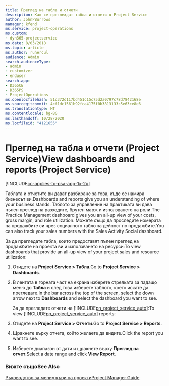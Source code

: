 ```yaml
---
title: Преглед на табла и отчети
description: Как се преглеждат табла и отчети в Project Service
author: JohnPBurrows
manager: kfend
ms.service: project-operations
ms.custom:
- dyn365-projectservice
ms.date: 8/03/2018
ms.topic: article
ms.author: ruhercul
audience: Admin
search.audienceType:
- admin
- customizer
- enduser
search.app:
- D365CE
- D365PS
- ProjectOperations
ms.openlocfilehash: 51c372d117bd451c15c75d2a0797c78d7842168e
ms.sourcegitcommit: 4cf1dc1561b92fca4175f0b3813133c5e63ce8e6
ms.translationtype: HT
ms.contentlocale: bg-BG
ms.lasthandoff: 10/28/2020
ms.locfileid: "4121655"
---
```

# <a name="view-dashboards-and-reports-project-service"></a><span data-ttu-id="08f94-103">Преглед на табла и отчети (Project Service)</span><span class="sxs-lookup"><span data-stu-id="08f94-103">View dashboards and reports (Project Service)</span></span>

[!INCLUDE[cc-applies-to-psa-app-1x-2x](../includes/cc-applies-to-psa-app-1x-2x.md)]

<span data-ttu-id="08f94-104">Таблата и отчетите ви дават разбиране за това, къде се намира бизнесът ви.</span><span class="sxs-lookup"><span data-stu-id="08f94-104">Dashboards and reports give you an understanding of where your business stands.</span></span> <span data-ttu-id="08f94-105">Таблото за управление на практиката ви дава пълен преглед на разходите, брутен марж и използването на роли.</span><span class="sxs-lookup"><span data-stu-id="08f94-105">The Practice Management dashboard gives you an all-up view of your costs, gross margin, and role utilization.</span></span> <span data-ttu-id="08f94-106">Можете също да проследите номерата на продажбите си чрез социалното табло за дейност по продажбите.</span><span class="sxs-lookup"><span data-stu-id="08f94-106">You can also track your sales numbers with the Sales Activity Social dashboard.</span></span>  
  
 <span data-ttu-id="08f94-107">За да прегледате табла, които предоставят пълен преглед на продажбите на проекта ви и използването на ресурси:</span><span class="sxs-lookup"><span data-stu-id="08f94-107">To view dashboards that provide an all-up view of your project sales and resource utilization:</span></span>  
  
1. <span data-ttu-id="08f94-108">Отидете на **Project Service > Табла**.</span><span class="sxs-lookup"><span data-stu-id="08f94-108">Go to **Project Service > Dashboards**.</span></span>  
  
2. <span data-ttu-id="08f94-109">В лентата в горната част на екрана изберете стрелката за падащо меню до **Табла** и след това изберете таблото, което искате да прегледате.</span><span class="sxs-lookup"><span data-stu-id="08f94-109">In the bar across the top of the screen, select the down arrow next to **Dashboards** and select the dashboard you want to see.</span></span>  
  
   <span data-ttu-id="08f94-110">За да прегледате отчети на [!INCLUDE[pn_project_service_auto](../includes/pn-project-service-auto.md)]:</span><span class="sxs-lookup"><span data-stu-id="08f94-110">To view [!INCLUDE[pn_project_service_auto](../includes/pn-project-service-auto.md)] reports:</span></span>  
  
3. <span data-ttu-id="08f94-111">Отидете на **Project Service > Отчети**.</span><span class="sxs-lookup"><span data-stu-id="08f94-111">Go to **Project Service > Reports**.</span></span>  
  
4. <span data-ttu-id="08f94-112">Щракнете върху отчета, който желаете да видите.</span><span class="sxs-lookup"><span data-stu-id="08f94-112">Click the report you want to see.</span></span>  
  
5. <span data-ttu-id="08f94-113">Изберете диапазон от дати и щракнете върху **Преглед на отчет**.</span><span class="sxs-lookup"><span data-stu-id="08f94-113">Select a date range and click **View Report**.</span></span>  
  
### <a name="see-also"></a><span data-ttu-id="08f94-114">Вижте също</span><span class="sxs-lookup"><span data-stu-id="08f94-114">See Also</span></span>  
 [<span data-ttu-id="08f94-115">Ръководство за мениджъри на проекти</span><span class="sxs-lookup"><span data-stu-id="08f94-115">Project Manager Guide</span></span>](../psa/project-manager-guide.md)
